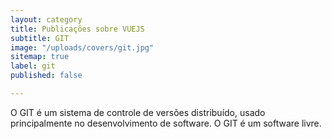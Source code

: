 ```yaml
---
layout: category
title: Publicações sobre VUEJS
subtitle: GIT
image: "/uploads/covers/git.jpg"
sitemap: true
label: git
published: false

---
```

O GIT é um sistema de controle de versões distribuído, usado principalmente no desenvolvimento de software. O GIT é um software livre.